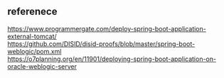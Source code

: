 ## referenece
https://www.programmergate.com/deploy-spring-boot-application-external-tomcat/  
https://github.com/DISID/disid-proofs/blob/master/spring-boot-weblogic/pom.xml  
https://o7planning.org/en/11901/deploying-spring-boot-application-on-oracle-weblogic-server  
